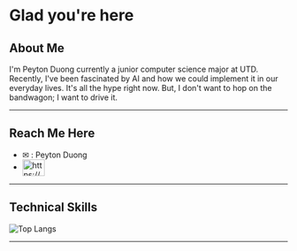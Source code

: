 # Glad you're here

## About Me
<p></p>

I'm Peyton Duong currently a junior computer science major at UTD. Recently, I've been fascinated by AI and how we could implement it in our everyday lives. It's all the hype right now. But, I don't want to hop on the bandwagon; I want to drive it.

---

## Reach Me Here

- ✉ : Peyton Duong
- <a href="https://www.linkedin.com/in/hvnguyen/" target="blank"><img align="center" src="https://raw.githubusercontent.com/rahuldkjain/github-profile-readme-generator/master/src/images/icons/Social/linked-in-alt.svg" alt="https://www.linkedin.com/in/peyton-duong-40b798210/" height="30" width="40" /></a>

---

## Technical Skills

![Top Langs](https://github-readme-stats.vercel.app/api/top-langs/?username=PeyPeyPG&layout=compact&langs_count=8)

---
 
 
